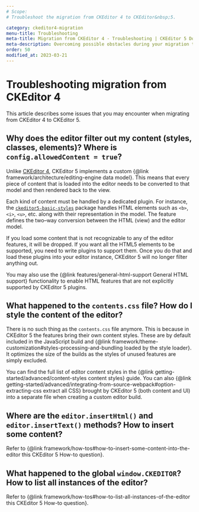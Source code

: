```yaml
---
# Scope:
# Troubleshoot the migration from CKEditor 4 to CKEditor&nbsp;5.

category: ckeditor4-migration
menu-title: Troubleshooting
meta-title: Migration from CKEditor 4 - Troubleshooting | CKEditor 5 Documentation
meta-description: Overcoming possible obstacles during your migration to CKEditor 5.
order: 50
modified_at: 2023-03-21
---
```


# Troubleshooting migration from CKEditor 4

This article describes some issues that you may encounter when migrating from CKEditor 4 to CKEditor&nbsp;5.

## Why does the editor filter out my content (styles, classes, elements)? Where is `config.allowedContent = true`?

Unlike [CKEditor 4](https://ckeditor.com/ckeditor-4/), CKEditor&nbsp;5 implements a custom {@link framework/architecture/editing-engine data model}. This means that every piece of content that is loaded into the editor needs to be converted to that model and then rendered back to the view.

Each kind of content must be handled by a dedicated plugin. For instance, the [`ckeditor5-basic-styles`](https://www.npmjs.com/package/@ckeditor/ckeditor5-basic-styles) package handles HTML elements such as `<b>`, `<i>`, `<u>`, etc. along with their representation in the model. The feature defines the two–way conversion between the HTML (view) and the editor model.

If you load some content that is not recognizable to any of the editor features, it will be dropped. If you want all the HTML5 elements to be supported, you need to write plugins to support them. Once you do that and load these plugins into your editor instance, CKEditor&nbsp;5 will no longer filter anything out.

You may also use the {@link features/general-html-support General HTML support} functionality to enable HTML features that are not explicitly supported by CKEditor&nbsp;5 plugins.

## What happened to the `contents.css` file? How do I style the content of the editor?

There is no such thing as the `contents.css` file anymore. This is because in CKEditor&nbsp;5 the features bring their own content styles. These are by default included in the JavaScript build and {@link framework/theme-customization#styles-processing-and-bundling loaded by the style loader}. It optimizes the size of the builds as the styles of unused features are simply excluded.

You can find the full list of editor content styles in the {@link getting-started/advanced/content-styles content styles} guide. You can also {@link getting-started/advanced/integrating-from-source-webpack#option-extracting-css extract all CSS} brought by CKEditor&nbsp;5 (both content and UI) into a separate file when creating a custom editor build.

## Where are the `editor.insertHtml()` and `editor.insertText()` methods? How to insert some content?

Refer to {@link framework/how-tos#how-to-insert-some-content-into-the-editor this CKEditor&nbsp;5 How-to question}.

## What happened to the global `window.CKEDITOR`? How to list all instances of the editor?

Refer to {@link framework/how-tos#how-to-list-all-instances-of-the-editor this CKEditor&nbsp;5 How-to question}.
